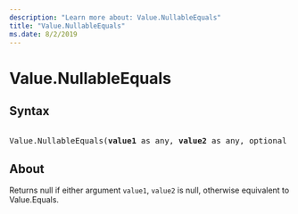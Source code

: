 ```yaml
---
description: "Learn more about: Value.NullableEquals"
title: "Value.NullableEquals"
ms.date: 8/2/2019
---
```

# Value.NullableEquals

## Syntax

<pre>  
Value.NullableEquals(<b>value1</b> as any, <b>value2</b> as any, optional <b>precision</b> as nullable number) as nullable logical
</pre>
  
## About  
Returns null if either argument `value1`, `value2` is null, otherwise equivalent to Value.Equals.
